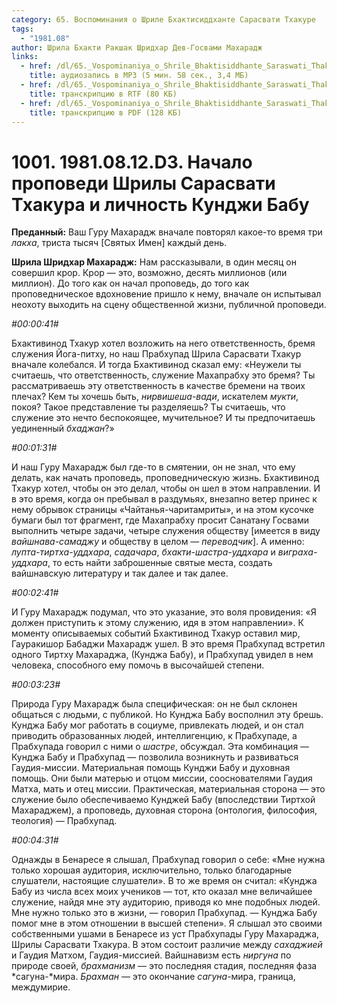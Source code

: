 ```yaml
---
category: 65. Воспоминания о Шриле Бхактисиддханте Сарасвати Тхакуре
tags:
  - "1981.08"
author: Шрила Бхакти Ракшак Шридхар Дев-Госвами Махарадж
links:
  - href: /dl/65._Vospominaniya_o_Shrile_Bhaktisiddhante_Saraswati_Thakure/1001_1981.08.12.D3_SridharMj_Nachalo_propovedi_Shrily_Sarasvati_Thakura_i_lichnost_Kundzhi_Babu.mp3
    title: аудиозапись в MP3 (5 мин. 58 сек., 3,4 МБ)
  - href: /dl/65._Vospominaniya_o_Shrile_Bhaktisiddhante_Saraswati_Thakure/1001_1981.08.12.D3_SridharMj_Nachalo_propovedi_Shrily_Sarasvati_Thakura_i_lichnost_Kundzhi_Babu.rtf
    title: транскрипцию в RTF (80 КБ)
  - href: /dl/65._Vospominaniya_o_Shrile_Bhaktisiddhante_Saraswati_Thakure/1001_1981.08.12.D3_SridharMj_Nachalo_propovedi_Shrily_Sarasvati_Thakura_i_lichnost_Kundzhi_Babu.pdf
    title: транскрипцию в PDF (128 КБ)
---
```


# 1001. 1981.08.12.D3. Начало проповеди Шрилы Сарасвати Тхакура и личность Кунджи Бабу

**Преданный:** Ваш Гуру Махарадж вначале повторял какое-то время три *лакха*, триста тысяч [Святых Имен] каждый день.

**Шрила Шридхар Махарадж:** Нам рассказывали, в один месяц он совершил крор. Крор — это, возможно, десять миллионов (или миллион). До того как он начал проповедь, до того как проповедническое вдохновение пришло к нему, вначале он испытывал неохоту выходить на сцену общественной жизни, публичной проповеди.

*#00:00:41#*

Бхактивинод Тхакур хотел возложить на него ответственность, бремя служения Йога-питху, но наш Прабхупад Шрила Сарасвати Тхакур вначале колебался. И тогда Бхактивинод сказал ему: «Неужели ты считаешь, что ответственность, служение Махапрабху это бремя? Ты рассматриваешь эту ответственность в качестве бремени на твоих плечах? Кем ты хочешь быть, *нирвишеша-вади*, искателем *мукти*, покоя? Такое представление ты разделяешь? Ты считаешь, что служение это нечто беспокоящее, мучительное? И ты предпочитаешь уединенный *бхаджан*?»

*#00:01:31#*

И наш Гуру Махарадж был где-то в смятении, он не знал, что ему делать, как начать проповедь, проповедническую жизнь. Бхактивинод Тхакур хотел, чтобы он это делал, чтобы он шел в этом направлении. И в это время, когда он пребывал в раздумьях, внезапно ветер принес к нему обрывок страницы «Чайтанья-чаритамриты», и на этом кусочке бумаги был тот фрагмент, где Махапрабху просит Санатану Госвами выполнить четыре задачи, четыре служения обществу [имеется в виду *вайшнава-самаджу* и обществу в целом — *переводчик*]. А именно: *лупта-тиртха-уддхара*, *садачара*, *бхакти-шастра-уддхара* и *виграха-уддхара*, то есть найти заброшенные святые места, создать вайшнавскую литературу и так далее и так далее.

*#00:02:41#*

И Гуру Махарадж подумал, что это указание, это воля провидения: «Я должен приступить к этому служению, идя в этом направлении». К моменту описываемых событий Бхактивинод Тхакур оставил мир, Гауракишор Бабаджи Махарадж ушел. В это время Прабхупад встретил одного Тиртху Махараджа, (Кунджа Бабу), и Прабхупад увидел в нем человека, способного ему помочь в высочайшей степени.

*#00:03:23#*

Природа Гуру Махарадж была специфическая: он не был склонен общаться с людьми, с публикой. Но Кунджа Бабу восполнил эту брешь. Кунджа Бабу мог работать в социуме, привлекать людей, и он стал приводить образованных людей, интеллигенцию, к Прабхупаде, а Прабхупада говорил с ними о *шастре*, обсуждал. Эта комбинация — Кунджа Бабу и Прабхупад — позволила возникнуть и развиваться Гаудия-миссии. Материальная помощь Кунджи Бабу и духовная помощь. Они были матерью и отцом миссии, сооснователями Гаудия Матха, мать и отец миссии. Практическая, материальная сторона — это служение было обеспечиваемо Кунджей Бабу (впоследствии Тиртхой Махараджем), а проповедь, духовная сторона (онтология, философия, теология) — Прабхупад.

*#00:04:31#*

Однажды в Бенаресе я слышал, Прабхупад говорил о себе: «Мне нужна только хорошая аудитория, исключительно, только благодарные слушатели, настоящие слушатели». В то же время он считал: «Кунджа Бабу из числа всех моих учеников — тот, кто оказал мне величайшее служение, найдя мне эту аудиторию, приводя ко мне подобных людей. Мне нужно только это в жизни, — говорил Прабхупад. — Кунджа Бабу помог мне в этом отношении в высшей степени». Я слышал это своими собственными ушами в Бенаресе из уст Прабхупады Гуру Махараджа, Шрилы Сарасвати Тхакура. В этом состоит различие между *сахаджией* и Гаудия Матхом, Гаудия-миссией. Вайшнавизм есть *ниргуна* по природе своей, *брахманизм* — это последняя стадия, последняя фаза *сагуна-*мира. *Брахман* — это окончание *сагуна*-мира, граница, междумирие.

